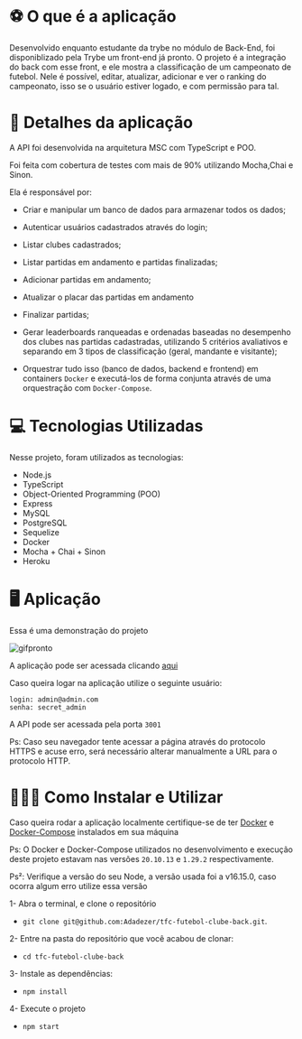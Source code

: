   
# ⚽ O que é a aplicação
 
Desenvolvido enquanto estudante da trybe no módulo de Back-End, foi disponiblizado pela Trybe um front-end já pronto. 
	O projeto é a integração do back com esse front, e ele mostra a classificação de um campeonato de futebol. Nele é possível, editar, atualizar, adicionar e ver o ranking do campeonato, isso se o usuário estiver logado, e com permissão para tal. 

# 🥅 Detalhes da aplicação  
  
A API foi desenvolvida na arquitetura MSC com TypeScript e POO. 

Foi feita com cobertura de testes com mais de 90% utilizando Mocha,Chai e Sinon.

Ela é responsável por:
 -   Criar e manipular um banco de dados para armazenar todos os dados;

 -   Autenticar usuários cadastrados através do login;

 -   Listar clubes cadastrados;   

 -   Listar partidas em andamento e partidas finalizadas;  

 -   Adicionar partidas em andamento;   

 -   Atualizar o placar das partidas em andamento    

 -   Finalizar partidas;  

 -   Gerar leaderboards ranqueadas e ordenadas baseadas no desempenho dos clubes nas partidas cadastradas, utilizando 5 critérios avaliativos e separando em 3 tipos de classificação (geral, mandante e visitante);

 -   Orquestrar tudo isso (banco de dados, backend e frontend) em containers  `Docker`  e executá-los de forma conjunta através de uma orquestração com  `Docker-Compose`.
 
# 💻 Tecnologias Utilizadas
	
Nesse projeto, foram utilizados as tecnologias:
	
 -   Node.js
 -   TypeScript
 -   Object-Oriented Programming (POO)
 -   Express
 -   MySQL
 -   PostgreSQL
 -   Sequelize
 -   Docker
 -   Mocha + Chai + Sinon
 -   Heroku
 
# 🖥️ Aplicação
	
Essa é uma demonstração do projeto
	
![gifpronto](https://user-images.githubusercontent.com/87549119/169073511-1c422faf-1b2c-4bf1-87eb-6d5d3eec1301.gif)

A aplicação pode ser acessada clicando [aqui](https://tfc-front-adadezer.herokuapp.com/leaderboard)

Caso queira logar na aplicação utilize o seguinte usuário:
```
login: admin@admin.com
senha: secret_admin 
```
A API pode ser acessada pela porta  `3001`

Ps: Caso seu navegador tente acessar a página através do protocolo HTTPS e acuse erro, será necessário alterar manualmente a URL para o protocolo HTTP.

# 🤷🏽‍♀️ Como Instalar e Utilizar
	
Caso queira rodar a aplicação localmente certifique-se de ter  [Docker](https://docs.docker.com/get-docker/)  e  [Docker-Compose](https://docs.docker.com/compose/install/)  instalados em sua máquina

Ps: O Docker e Docker-Compose utilizados no desenvolvimento e execução deste projeto estavam nas versões `20.10.13` e `1.29.2` respectivamente. 

Ps²: Verifique a versão do seu Node, a versão usada foi a v16.15.0, caso ocorra algum erro utilize essa versão

1- Abra o terminal, e clone o repositório 
 
 - `git clone git@github.com:Adadezer/tfc-futebol-clube-back.git`.

2- Entre na pasta do repositório que você acabou de clonar:
 - `cd tfc-futebol-clube-back`

 3- Instale as dependências:
 - `npm install`
  
 4- Execute o projeto
 - `npm start`
